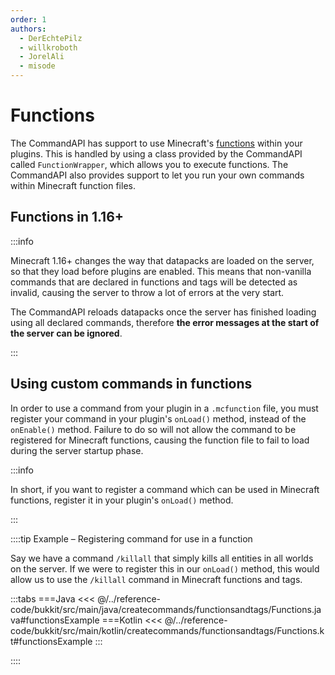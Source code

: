 ```yaml
---
order: 1
authors:
  - DerEchtePilz
  - willkroboth
  - JorelAli
  - misode
---
```


# Functions

The CommandAPI has support to use Minecraft's [functions](https://minecraft.wiki/w/Function_(Java_Edition)) within your plugins. This is handled by using a class provided by the CommandAPI called `FunctionWrapper`, which allows you to execute functions. The CommandAPI also provides support to let you run your own commands within Minecraft function files.

## Functions in 1.16+

:::info

Minecraft 1.16+ changes the way that datapacks are loaded on the server, so that they load before plugins are enabled. This means that non-vanilla commands that are declared in functions and tags will be detected as invalid, causing the server to throw a lot of errors at the very start.

The CommandAPI reloads datapacks once the server has finished loading using all declared commands, therefore **the error messages at the start of the server can be ignored**.

:::

## Using custom commands in functions

In order to use a command from your plugin in a `.mcfunction` file, you must register your command in your plugin's `onLoad()` method, instead of the `onEnable()` method. Failure to do so will not allow the command to be registered for Minecraft functions, causing the function file to fail to load during the server startup phase.

:::info

In short, if you want to register a command which can be used in Minecraft functions, register it in your plugin's `onLoad()` method.

:::

::::tip Example – Registering command for use in a function

Say we have a command `/killall` that simply kills all entities in all worlds on the server. If we were to register this in our `onLoad()` method, this would allow us to use the `/killall` command in Minecraft functions and tags.

:::tabs
===Java
<<< @/../reference-code/bukkit/src/main/java/createcommands/functionsandtags/Functions.java#functionsExample
===Kotlin
<<< @/../reference-code/bukkit/src/main/kotlin/createcommands/functionsandtags/Functions.kt#functionsExample
:::

::::